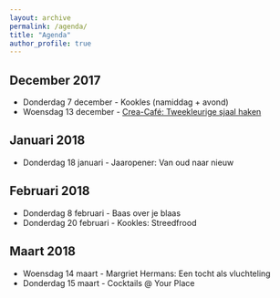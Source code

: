 ```yaml
---
layout: archive
permalink: /agenda/
title: "Agenda"
author_profile: true
---
```


## December 2017
- Donderdag 7 december - Kookles (namiddag + avond)
- Woensdag 13 december - [Crea-Café: Tweekleurige sjaal haken](/assets/media/agenda/2017-11-29-crea-cafe.jpg)

## Januari 2018
- Donderdag 18 januari - Jaaropener: Van oud naar nieuw

## Februari 2018
- Donderdag 8 februari - Baas over je blaas
- Donderdag 20 februari - Kookles: Streedfrood

## Maart 2018
- Woensdag 14 maart - Margriet Hermans: Een tocht als vluchteling
- Donderdag 15 maart - Cocktails @ Your Place